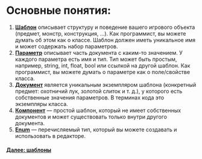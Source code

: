 # Основные понятия:

1.  [**Шаблон**](/data_editor/getting_started/templates) описывает структуру и поведение вашего игрового объекта (предмет, монстр, конструкция, ...). Как программист, вы можете думать об этом как о классе. Шаблон должен иметь уникальное имя и может содержать набор параметров.
2.  [**Параметр**](/data_editor/getting_started/parameters) описывает часть документа с каким-то значением. У каждого параметра есть имя и тип. Тип может быть простым, например, string, int, float, bool или ссылкой на другой шаблон. Как программист, вы можете думать о параметре как о поле/свойстве класса.
3.  [**Документ**](/data_editor/getting_started/documents) является уникальным экземпляром шаблона (конкретный предмет: охотничий лук, золотой слиток и т. д.), у которого есть собственные значения параметров. В терминах кода это экземпляры класса.
4.  [**Компонент**](/data_editor/getting_started/documents) — простой шаблон, который не имеет собственных документов и может существовать только внутри другого документа.
4.  [**Enum**](/data_editor/getting_started/enums) — перечисляемый тип, который вы можете создавать и использовать в редакторе.


#### [Далее: шаблоны](/data_editor/getting_started/templates)

